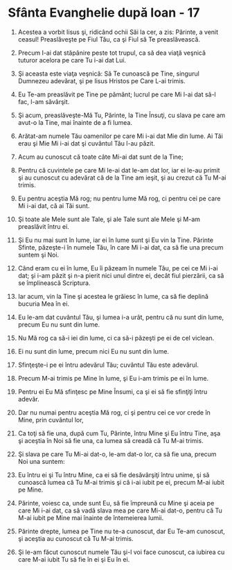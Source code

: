 # Sf&#226;nta Evanghelie dup&#259; Ioan - 17

1. Acestea a vorbit Iisus şi, ridicând ochii Săi la cer, a zis: Părinte, a venit ceasul! Preaslăveşte pe Fiul Tău, ca şi Fiul să Te preaslăvească. 

2. Precum I-ai dat stăpânire peste tot trupul, ca să dea viaţă veşnică tuturor acelora pe care  Tu i-ai dat Lui. 

3. Şi aceasta este viaţa veşnică: Să Te cunoască pe Tine, singurul Dumnezeu adevărat, şi pe Iisus Hristos pe Care L-ai trimis. 

4. Eu Te-am preaslăvit pe Tine pe pământ; lucrul pe care Mi l-ai dat să-l fac, l-am săvârşit. 

5. Şi acum, preaslăveşte-Mă Tu, Părinte, la Tine Însuţi, cu slava pe care am avut-o la Tine, mai înainte de a fi lumea. 

6. Arătat-am numele Tău oamenilor pe care Mi i-ai dat Mie din lume. Ai Tăi erau şi Mie Mi i-ai dat şi cuvântul Tău l-au păzit. 

7. Acum au cunoscut că toate câte Mi-ai dat sunt de la Tine; 

8. Pentru că cuvintele pe care Mi le-ai dat le-am dat lor, iar ei le-au primit şi au cunoscut cu adevărat că de la Tine am ieşit, şi au crezut că Tu M-ai trimis. 

9. Eu pentru aceştia Mă rog; nu pentru lume Mă rog, ci pentru cei pe care Mi i-ai dat, că ai Tăi sunt. 

10. Şi toate ale Mele sunt ale Tale, şi ale Tale sunt ale Mele şi M-am preaslăvit întru ei. 

11. Şi Eu nu mai sunt în lume, iar ei în lume sunt şi Eu vin la Tine. Părinte Sfinte, păzeşte-i în numele Tău, în care Mi i-ai dat, ca să fie una precum suntem şi Noi. 

12. Când eram cu ei în lume, Eu îi păzeam în numele Tău, pe cei ce Mi i-ai dat; şi i-am păzit şi n-a pierit nici unul dintre ei, decât fiul pierzării, ca să se împlinească Scriptura. 

13. Iar acum, vin la Tine şi acestea le grăiesc în lume, ca să fie deplină bucuria Mea în ei. 

14. Eu le-am dat cuvântul Tău, şi lumea i-a urât, pentru că nu sunt din lume, precum Eu nu sunt din lume. 

15. Nu Mă rog ca să-i iei din lume, ci ca să-i păzeşti pe ei de cel viclean. 

16. Ei nu sunt din lume, precum nici Eu nu sunt din lume. 

17. Sfinţeşte-i pe ei întru adevărul Tău; cuvântul Tău este adevărul. 

18. Precum M-ai trimis pe Mine în lume, şi Eu i-am trimis pe ei în lume. 

19. Pentru ei Eu Mă sfinţesc pe Mine Însumi, ca şi ei să fie sfinţiţi întru adevăr. 

20. Dar nu numai pentru aceştia Mă rog, ci şi pentru cei ce vor crede în Mine, prin cuvântul lor, 

21. Ca toţi să fie una, după cum Tu, Părinte, întru Mine şi Eu întru Tine, aşa şi aceştia în Noi să fie una, ca lumea să creadă că Tu M-ai trimis. 

22. Şi slava pe care Tu Mi-ai dat-o, le-am dat-o lor, ca să fie una, precum Noi una suntem: 

23. Eu întru ei şi Tu întru Mine, ca ei să fie desăvârşiţi întru unime, şi să cunoască lumea că Tu M-ai trimis şi că i-ai iubit pe ei, precum M-ai iubit pe Mine. 

24. Părinte, voiesc ca, unde sunt Eu, să fie împreună cu Mine şi aceia pe care Mi i-ai dat, ca să vadă slava mea pe care Mi-ai dat-o, pentru că Tu M-ai iubit pe Mine mai înainte de întemeierea lumii. 

25. Părinte drepte, lumea pe Tine nu te-a cunoscut, dar Eu Te-am cunoscut, şi aceştia au cunoscut că Tu M-ai trimis. 

26. Şi le-am făcut cunoscut numele Tău şi-l voi face cunoscut, ca iubirea cu care M-ai iubit Tu să fie în ei şi Eu în ei. 

